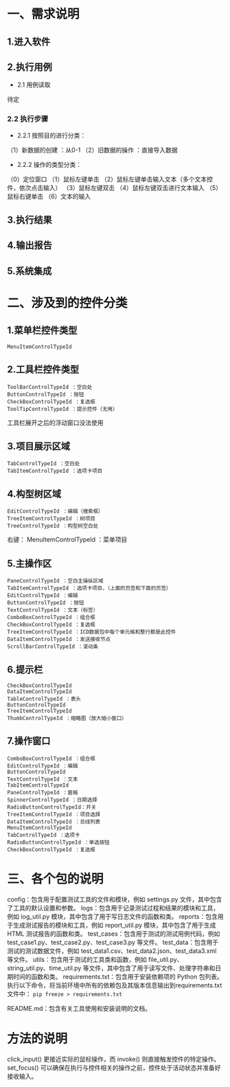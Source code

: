 # 一、需求说明

## 1.进入软件

## 2.执行用例

- 2.1 用例读取

待定

### 2.2 执行步骤

- 2.2.1 按照目的进行分类：

（1）新数据的创建 ：从0-1
（2）旧数据的操作 ：直接导入数据

- 2.2.2 操作的类型分类：

（0）定位窗口
（1）鼠标左键单击
（2）鼠标左键单击输入文本（多个文本控件，依次点击输入）
（3）鼠标左键双击
（4）鼠标左键双击进行文本输入
（5）鼠标右键单击
（6）文本的输入

## 3.执行结果

## 4.输出报告

## 5.系统集成

# 二、涉及到的控件分类

## 1.菜单栏控件类型

    MenuItemControlTypeId 

## 2.工具栏控件类型

    ToolBarControlTypeId ：空白处
    ButtonControlTypeId ：按钮
    CheckBoxControlTypeId ：复选框
    ToolTipControlTypeId ：提示控件（无用）

工具栏展开之后的浮动窗口没法使用

## 3.项目展示区域

    TabControlTypeId ：空白处
    TabItemControlTypeId ：选项卡项目

## 4.构型树区域

    EditControlTypeId ：编辑（搜索框）
    TreeItemControlTypeId ：树项目
    TreeControlTypeId ：构型树空白处

右键：
MenuItemControlTypeId ：菜单项目

## 5.主操作区

    PaneControlTypeId ：空白主操纵区域
    TabItemControlTypeId ：选项卡项目，（上面的页签和下面的页签）
    EditControlTypeId ：编辑
    ButtonControlTypeId ：按钮
    TextControlTypeId ：文本（标签）
    ComboBoxControlTypeId ：组合框
    CheckBoxControlTypeId ：复选框
    TreeItemControlTypeId ：ICD数据包中每个单元格和整行都是此控件
    DataItemControlTypeId ：发送接收节点
    ScrollBarControlTypeId ：滚动条

## 6.提示栏

    CheckBoxControlTypeId 
    DataItemControlTypeId 
    TableControlTypeId ：表头
    ButtonControlTypeId 
    TreeItemControlTypeId 
    ThumbControlTypeId ：缩略图（放大缩小窗口）

## 7.操作窗口

    ComboBoxControlTypeId ：组合框
    EditControlTypeId ：编辑
    ButtonControlTypeId 
    TextControlTypeId ：文本
    TabItemControlTypeId 
    PaneControlTypeId ：窗格
    SpinnerControlTypeId ：日期选择
    RadioButtonControlTypeId：开关
    TreeItemControlTypeId ：项目选择
    DataItemControlTypeId ：总线列表
    MenuItemControlTypeId 
    TabControlTypeId ：选项卡
    RadioButtonControlTypeId ：单选按钮
    CheckBoxControlTypeId ：复选框

# 三、各个包的说明

config：包含用于配置测试工具的文件和模块，例如 settings.py 文件，其中包含了工具的默认设置和参数。
logs：包含用于记录测试过程和结果的模块和工具，例如 log_util.py 模块，其中包含了用于写日志文件的函数和类。
reports：包含用于生成测试报告的模块和工具，例如 report_util.py 模块，其中包含了用于生成 HTML 测试报告的函数和类。
test_cases：包含用于测试的测试用例代码，例如 test_case1.py、test_case2.py、test_case3.py 等文件。
test_data：包含用于测试的测试数据文件，例如 test_data1.csv、test_data2.json、test_data3.xml 等文件。
utils：包含用于测试的工具类和函数，例如 file_util.py、string_util.py、time_util.py 等文件，其中包含了用于读写文件、处理字符串和日期时间的函数和类。
requirements.txt：包含用于安装依赖项的 Python 包列表。
执行以下命令，将当前环境中所有的依赖包及其版本信息输出到requirements.txt文件中：
```pip freeze > requirements.txt```

README.md：包含有关工具使用和安装说明的文档。

# 方法的说明

click_input() 更接近实际的鼠标操作，而 invoke() 则直接触发控件的特定操作。
set_focus() 可以确保在执行与控件相关的操作之前，控件处于活动状态并准备好接收输入。

